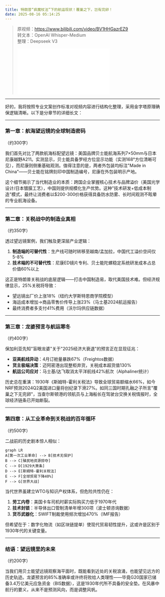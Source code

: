 ```yaml
---
title: 特朗普“疯魔杖法”下的航运现状！覆巢之下，岂有完卵！
date: 2025-08-16 05:14:25
---
```


> 原视频：https://www.bilibili.com/video/BV1HHGazrEZ9<br>转文本：OpenAI Whisper-Medium<br>整理：Deepseek V3
>
> <iframe src="//player.bilibili.com/player.html?bvid=BV1HHGazrEZ9&autoplay=0" scrolling="no" border="0" frameborder="no" framespacing="0" allowfullscreen="true"></iframe>

---

好的，我将按照专业文案创作标准对视频内容进行结构化整理，采用金字塔原理确保逻辑清晰。以下是分章节的详细长文：

---

### 第一章：航海望远镜的全球制造密码
（约300字）

我们首先对比了两款航海标配望远镜：美国品牌贝士能航海系列7×50mm与日本尼康越野A211。实测显示，贝士能具备罗经方位显示功能（实测168°方位清晰可见），而尼康则侧重基础观测。值得注意的是，两者外包装均标注"Made in China"——贝士能在铭牌刻印中国制造编号，尼康在外包装明示产地。

这个细节揭示了当代制造业的本质：跨国企业掌握核心技术与品牌溢价（美国光学设计/日本镀膜工艺），中国则提供规模化生产优势。这种"技术研发+低成本制造"模式，最终让消费者以$200-300价格获得具备防水防雾、长时间观测不眩晕的专业航海设备。

---

### 第二章：关税战中的制造业真相
（约350字）

透过望远镜案例，我们触及更深层产业逻辑：
1. **制造端的可替代性**：生产线可随时转移至越南/孟加拉，中国代工溢价空间仅5-8%
2. **技术端的不可替代性**：尼康ED镜片专利、贝士能陀螺稳定系统研发成本占总价值60%以上

这正是特朗普关税战的底层逻辑——打击中国制造易，取代美国技术难。但经济规律显示，25%关税将导致：
- 望远镜出厂价上涨18%（纽约大学斯特恩商学院模型）
- 海运成本增加→商品零售价传导上涨23%（马士基2024航运报告）
- 最终消费者多支付41%费用（沃尔玛供应链数据）

---

### 第三章：龙婆预言与航运寒冬
（约400字）

保加利亚先知"盲眼龙婆"关于"2025经济大衰退"的预言正在显现征兆：
- **亚美航线异动**：4月订舱量暴跌67%（Freightos数据）
- **货主极端决策**：迈阿密港出现整柜弃货，关税成本超货值130%
- **航运公司应对**：马士基/达飞取消太平洋航线42%航次（Alphaliner统计）

历史总在重演：1930年《斯姆特-霍利关税法》导致全球贸易额缩水66%，如今NRF预测2024Q2美国进口量将创纪录下滑27%。如同三国时期孔融之子所言"覆巢之下无完卵"，当查尔斯顿港的领航员与上海船长在驾驶台交换关税情报时，全球经济链条已开始断裂。

---

### 第四章：从工业革命到关税战的百年循环
（约500字）

二战前的历史剧本惊人相似：
```mermaid
graph LR
A[第一次工业革命] --> B[技术无保护]
B --> C[殖民地资源掠夺]
C --> D[1929大萧条]
D --> E[斯姆特-霍利关税法]
E --> F[全球贸易下降40%]
F --> G[世界大战]
```

当代世界虽建立WTO与知识产权体系，但危险共性仍在：
1. **劳工内卷**：美国卡车司机时薪实际购买力低于1970年代
2. **技术封锁**：半导体出口管制清单年增300项（波士顿咨询数据）
3. **货币武器化**：SWIFT制裁使用频次增加470%（IMF报告）

但希望在于：数字化物流（如区块链提单）使现代贸易韧性提升，这或许是区别于1930年代的关键变量。

---

### 结语：望远镜里的未来
（约200字）

当我们用贝士能望远镜观察海平面时，既能看到近处的关税浪涌，也能望见远方的历史轨迹。龙婆预言的85%准确率或许终将败给人类理性——毕竟G20国家已储备3.4万亿美元应急资金（BIS数据），这是1930年代所不具备的安全垫。在风暴中航行的要义，从来不是预测风向，而是调整风帆。